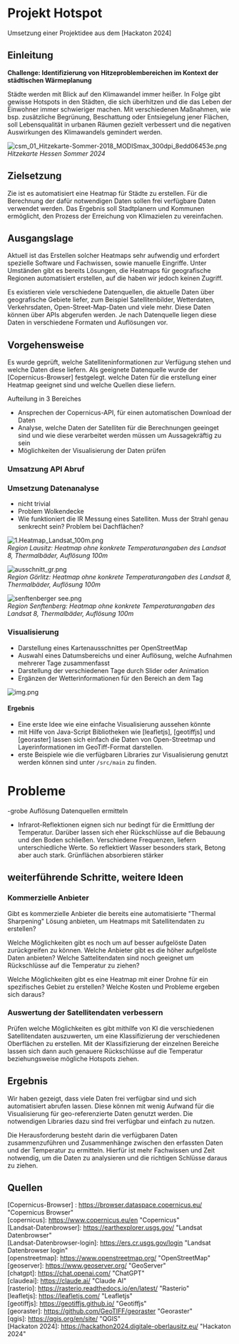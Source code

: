 # Projekt Hotspot

Umsetzung einer Projektidee aus dem [Hackaton 2024]

## Einleitung

**Challenge: Identifizierung von Hitzeproblembereichen im Kontext der städtischen Wärmeplanung**

Städte werden mit Blick auf den Klimawandel immer heißer. In Folge gibt gewisse Hotspots in den Städten, die sich überhitzen und die das Leben der Einwohner immer schwieriger machen. Mit verschiedenen Maßnahmen, wie bsp. zusätzliche Begrünung, Beschattung oder Entsiegelung jener Flächen, soll Lebensqualität in urbanen Räumen gezielt verbessert und die negativen Auswirkungen des Klimawandels gemindert werden.

![csm_01_Hitzekarte-Sommer-2018_MODISmax_300dpi_8edd06453e.png](img/csm_01_Hitzekarte-Sommer-2018_MODISmax_300dpi_8edd06453e.png)
*Hitzekarte Hessen Sommer 2024*




## Zielsetzung

Zie ist es automatisiert eine Heatmap für Städte zu erstellen. Für die Berechnung der dafür notwendigen Daten sollen frei verfügbare Daten verwendet werden.
Das Ergebnis soll Stadtplanern und Kommunen ermöglicht, den Prozess der Erreichung von Klimazielen zu vereinfachen. 

## Ausgangslage

Aktuell ist das Erstellen solcher Heatmaps sehr aufwendig und erfordert spezielle Software und Fachwissen, sowie manuelle Eingriffe. Unter Umständen gibt es bereits Lösungen, die Heatmaps für geografische Regionen automatisiert erstellen, auf die haben wir jedoch keinen Zugriff.

Es existieren viele verschiedene Datenquellen, die aktuelle Daten über geografische Gebiete liefer, zum Beispiel Satellitenbilder, Wetterdaten, Verkehrsdaten, Open-Street-Map-Daten und viele mehr. Diese Daten können über APIs abgerufen werden. Je nach Datenquelle liegen diese Daten in verschiedene Formaten und Auflösungen vor.

## Vorgehensweise

Es wurde geprüft, welche Satelliteninformationen zur Verfügung stehen und welche Daten diese liefern. Als geeignete Datenquelle wurde der [Copernicus-Browser] festgelegt.
welche Daten für die erstellung einer Heatmap geeignet sind und welche Quellen diese liefern. 

Aufteilung in 3 Bereiches
- Ansprechen der Copernicus-API, für einen automatischen Download der Daten
- Analyse, welche Daten der Satelliten für die Berechnungen geeinget sind und wie diese verarbeitet werden müssen um Aussagekräftig zu sein
- Möglichkeiten der Visualisierung der Daten prüfen



### Umsatzung API Abruf



### Umsetzung Datenanalyse

- nicht trivial
- Problem Wolkendecke
- Wie funktioniert die IR Messung eines Satelliten. Muss der Strahl genau senkrecht sein? Problem bei Dachflächen?


![1.Heatmap_Landsat_100m.png](img/1.Heatmap_Landsat_100m.png)  
*Region Lausitz: Heatmap ohne konkrete Temperaturangaben des Landsat 8, Thermalbäder, Auflösung 100m*

![ausschnitt_gr.png](img/ausschnitt_gr.png)  
*Region Görlitz: Heatmap ohne konkrete Temperaturangaben des Landsat 8, Thermalbäder, Auflösung 100m*

![senftenberger see.png](img/senftenberger%20see.png)  
*Region Senftenberg: Heatmap ohne konkrete Temperaturangaben des Landsat 8, Thermalbäder, Auflösung 100m*

###  Visualisierung

- Darstellung eines Kartenausschnittes per OpenStreetMap
- Auswahl eines Datumsbereichs und einer Auflösung, welche Aufnahmen mehrerer Tage zusammenfasst
- Darstellung der verschiedenen Tage durch Slider oder Animation
- Ergänzen der Wetterinformationen für den Bereich an dem Tag


![img.png](img/mockup.png)

#### Ergebnis 

- Eine erste Idee wie eine einfache Visualisierung aussehen könnte
- mit Hilfe von Java-Script Bibliotheken wie [leafletjs], [geotiffjs] und  [georaster] lassen sich einfach die Daten von Open-Streetmap und Layerinformationen im GeoTiff-Format darstellen.
- erste Beispiele wie die verfügbaren Libraries zur Visualisierung genutzt werden können sind unter `/src/main` zu finden.



# Probleme 
-grobe Auflösung
Datenquellen ermitteln
- Infrarot-Reflektionen eignen sich nur bedingt für die Ermittlung der Temperatur. Darüber lassen sich eher Rückschlüsse auf die Bebauung und den Boden schließen. Verschiedene Frequenzen, liefern unterschiedliche Werte. So reflektiert Wasser besonders stark, Betong aber auch stark. Grünflächen absorbieren stärker


## weiterführende Schritte, weitere Ideen

### Kommerzielle Anbieter
Gibt es kommerzielle Anbieter die bereits eine automatisierte "Thermal Sharpening" Lösung anbieten, um Heatmaps mit Satellitendaten zu erstellen? 

Welche Möglichkeiten gibt es noch um auf besser aufgelöste Daten zurückgreifen zu können. Welche Anbieter gibt es die höher aufgelöste Daten anbieten? Welche Sattelitendaten sind noch geeignet um Rückschlüsse auf die Temperatur zu ziehen?

Welche Möglichkeiten gibt es eine Heatmap mit einer Drohne für ein spezifisches Gebiet zu erstellen? Welche Kosten und Probleme ergeben sich daraus?

### Auswertung der Satellitendaten verbessern

Prüfen welche Möglichkeiten es gibt mithilfe von KI die verschiedenen Satellitendaten auszuwerten, um eine Klassifizierung der verschiedenen Oberflächen zu erstellen. Mit der Klassifizierung der einzelnen Bereiche lassen sich dann auch genauere Rückschlüsse auf die Temperatur beziehungsweise mögliche Hotspots ziehen.


## Ergebnis

Wir haben gezeigt, dass viele Daten frei verfügbar sind und sich automatisiert abrufen lassen. Diese können mit wenig Aufwand für die Visualisierung für geo-referenzierte Daten genutzt werden. Die notwendigen Libraries dazu sind frei verfügbar und einfach zu nutzen.

Die Herausforderung besteht darin die verfügbaren Daten zusammenzuführen und Zusammenhänge zwischen den erfassten Daten und der Temperatur zu ermitteln. Hierfür ist mehr Fachwissen und Zeit notwendig, um die Daten zu analysieren und die richtigen Schlüsse daraus zu ziehen.


## Quellen

[Copernicus-Browser] : https://browser.dataspace.copernicus.eu/ "Copernicus Browser"  
[copernicus]: https://www.copernicus.eu/en "Copernicus"  
[Landsat-Datenbrowser]: https://earthexplorer.usgs.gov/ "Landsat Datenbrowser"  
[Landsat-Datenbrowser-login]: https://ers.cr.usgs.gov/login "Landsat Datenbrowser login"  
[openstreetmap]: https://www.openstreetmap.org/ "OpenStreetMap" 
[geoserver]: https://www.geoserver.org/ "GeoServer"  
[chatgpt]: https://chat.openai.com/ "ChatGPT"  
[claudeai]: https://claude.ai/ "Claude AI"  
[rasterio]: https://rasterio.readthedocs.io/en/latest/ "Rasterio"  
[leafletjs]: https://leafletjs.com/ "Leafletjs"    
[geotiffjs]: https://geotiffjs.github.io/ "Geotiffjs"  
[georaster]: https://github.com/GeoTIFF/georaster "Georaster"  
[qgis]: https://qgis.org/en/site/ "QGIS"  
[Hackaton 2024]: https://hackathon2024.digitale-oberlausitz.eu/ "Hackaton 2024"  



